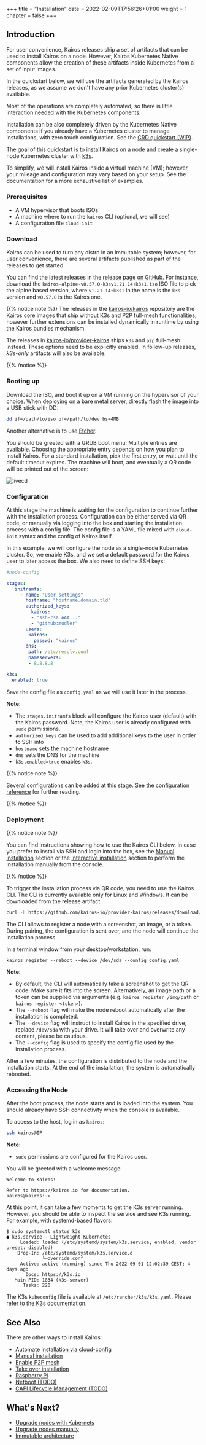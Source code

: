 +++
title = "Installation"
date = 2022-02-09T17:56:26+01:00
weight = 1
chapter = false
+++

## Introduction

For user convenience, Kairos releases ship a set of artifacts that can be used to install Kairos on a node. 
However, Kairos Kubernetes Native components allow the creation of these artifacts inside Kubernetes from a set of input images. 

In the quickstart below, we will use the artifacts generated by the Kairos releases, as we assume we don't have any prior Kubernetes cluster(s) available.

Most of the operations are completely automated, so there is little interaction needed with the Kubernetes components.

Installation can be also completely driven by the Kubernetes Native components if you already have a Kubernetes cluster to manage installations, with zero touch configuration. See the [CRD quickstart (WIP)]().

The goal of this quickstart is to install Kairos on a node and create a single-node Kubernetes cluster with [k3s](https://k3s.io).

To simplify, we will install Kairos inside a virtual machine (VM); however, your mileage and configuration may vary based on your setup. See the documentation for a more exhaustive list of examples.


### Prerequisites

- A VM hypervisor that boots ISOs
- A machine where to run the `kairos` CLI (optional, we will see)
- A configuration file `cloud-init`

### Download

Kairos can be used to turn any distro in an immutable system; however, for user convenience, there are several artifacts published as part of the releases to get started.

You can find the latest releases in the [release page on GitHub](https://github.com/kairos-io/provider-kairos/releases). For instance, download the `kairos-alpine-v0.57.0-k3sv1.21.14+k3s1.iso` ISO file to pick the alpine based version, where `v1.21.14+k3s1` in the name is the `k3s` version and `v0.57.0` is the Kairos one.

{{% notice note %}}
The releases in the [kairos-io/kairos](https://github.com/kairos-io/kairos/releases) repository are the Kairos core images that ship without K3s and P2P full-mesh functionalities; however further extensions can be installed dynamically in runtime by using the Kairos bundles mechanism.

The releases in [kairos-io/provider-kairos](https://github.com/kairos-io/provider-kairos/releases) ships `k3s` and `p2p` full-mesh instead. These options need to be explicitly enabled. In follow-up releases, _k3s-only_ artifacts will also be available.

{{% /notice %}}

### Booting up

Download the ISO, and boot it up on a VM running on the hypervisor of your choice. When deploying on a bare metal server, directly flash the image into a USB stick with DD:

```bash
dd if=/path/to/iso of=/path/to/dev bs=4MB
```

Another alternative is to use [Etcher](https://www.balena.io/etcher/).

You should be greeted with a GRUB boot menu:
Multiple entries are available. Choosing the appropriate entry depends on how you plan to install Kairos. For a standard installation, pick the first entry, or wait until the default timeout expires.
The machine will boot, and eventually a QR code will be printed out of the screen:

![livecd](https://user-images.githubusercontent.com/2420543/189219806-29b4deed-b4a1-4704-b558-7a60ae31caf2.gif)

### Configuration

At this stage the machine is waiting for the configuration to continue further with the installation process. Configuration can be either served via QR code, or manually via logging into the box and starting the installation process with a config file. The config file is a YAML file mixed with `cloud-init` syntax and the config of Kairos itself.

In this example, we will configure the node as a single-node Kubernetes cluster. So, we enable K3s, and we set a default password for the Kairos user to later access the box. We also need to define SSH keys:

```yaml
#node-config

stages:
   initramfs:
     - name: "User settings"
       hostname: "hostname.domain.tld"
       authorized_keys:
         kairos:
         - "ssh-rsa AAA..."
         - "github:mudler"
       users:
        kairos:
          passwd: "kairos"
       dns:
        path: /etc/resolv.conf
        nameservers:
        - 8.8.8.8

k3s:
  enabled: true
```

Save the config file as `config.yaml` as we will use it later in the process.

**Note**:
- The `stages.initramfs` block will configure the Kairos user (default) with the Kairos password. Note, the Kairos user is already configured with `sudo` permissions.
- `authorized_keys` can be used to add additional keys to the user in order to SSH into
- `hostname` sets the machine hostname
- `dns` sets the DNS for the machine
- `k3s.enabled=true` enables `k3s`. 

{{% notice note %}}

Several configurations can be added at this stage. [See the configuration reference](/reference/configuration) for further reading.

{{% /notice %}}

### Deployment

{{% notice note %}}

You can find instructions showing how to use the Kairos CLI below. In case you prefer to install via SSH and login into the box, see the [Manual installation](/installation/manual) section or the [Interactive installation](/installation/interactive) section to perform the installation manually from the console.

{{% /notice %}}

To trigger the installation process via QR code, you need to use the Kairos CLI. The CLI is currently available only for Linux and Windows. It can be downloaded from the release artifact:

```bash
curl -L https://github.com/kairos-io/provider-kairos/releases/download/v0.57.0/kairos-cli-v0.57.0-Linux-x86_64.tar.gz -o - | tar -xvzf - -C .
```

The CLI allows to register a node with a screenshot, an image, or a token. During pairing, the configuration is sent over, and the node will continue the installation process.

In a terminal window from your desktop/workstation, run:

```
kairos register --reboot --device /dev/sda --config config.yaml
```

**Note**:
- By default, the CLI will automatically take a screenshot to get the QR code. Make sure it fits into the screen. Alternatively, an image path or a token can be supplied via arguments (e.g. `kairos register /img/path` or `kairos register <token>`).
- The `--reboot` flag will make the node reboot automatically after the installation is completed.
- The `--device` flag will instruct to install Kairos in the specified drive, replace `/dev/sda` with your drive. It will take over and overwrite any content, please be cautious.
- The `--config` flag is used to specify the config file used by the installation process.

After a few minutes, the configuration is distributed to the node and the installation starts. At the end of the installation, the system is automatically rebooted.

### Accessing the Node

After the boot process, the node starts and is loaded into the system. You should already have SSH connectivity when the console is available.

To access to the host, log in as `kairos`:

```bash
ssh kairos@IP
```

**Note**:
- `sudo` permissions are configured for the Kairos user.

You will be greeted with a welcome message:

```
Welcome to Kairos!

Refer to https://kairos.io for documentation.
kairos@kairos:~>
```

At this point, it can take a few moments to get the K3s server running. However, you should be able to inspect the service and see K3s running. For example, with systemd-based flavors:

```
$ sudo systemctl status k3s
● k3s.service - Lightweight Kubernetes
     Loaded: loaded (/etc/systemd/system/k3s.service; enabled; vendor preset: disabled)
    Drop-In: /etc/systemd/system/k3s.service.d
             └─override.conf
     Active: active (running) since Thu 2022-09-01 12:02:39 CEST; 4 days ago
       Docs: https://k3s.io
   Main PID: 1834 (k3s-server)
      Tasks: 220
```

The K3s `kubeconfig` file is available at `/etc/rancher/k3s/k3s.yaml`. Please refer to the [K3s](https://rancher.com/docs/k3s/latest/en/) documentation.

## See Also

There are other ways to install Kairos:

- [Automate installation via cloud-config](/installation/automated)
- [Manual installation](/installation/manual)
- [Enable P2P mesh](/installation/p2p)
- [Take over installation](/installation/takeover)
- [Raspberry Pi](/installation/raspberry)
- [Netboot (TODO)]()
- [CAPI Lifecycle Management (TODO)]()

## What's Next?

- [Upgrade nodes with Kubernets](/upgrade/kubernetes)
- [Upgrade nodes manually](/upgrade/manual)
- [Immutable architecture](/architecture/immutable)

